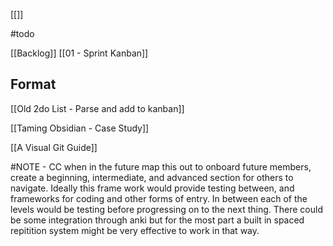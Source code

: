[[]]

#todo  



[[Backlog]]
[[01 - Sprint Kanban]]


## Format

[[Old 2do List - Parse and add to kanban]]

[[Taming Obsidian - Case Study]]


[[A Visual Git Guide]]




#NOTE - CC when in the future map this out to onboard future members, create a beginning, intermediate, and advanced section for others to navigate. Ideally this frame work would provide testing between, and frameworks for coding and other forms of entry. In between each of the levels would be testing before progressing on to the next thing. There could be some integration through anki but for the most part a built in spaced repitition system might be very effective to work in that way. 